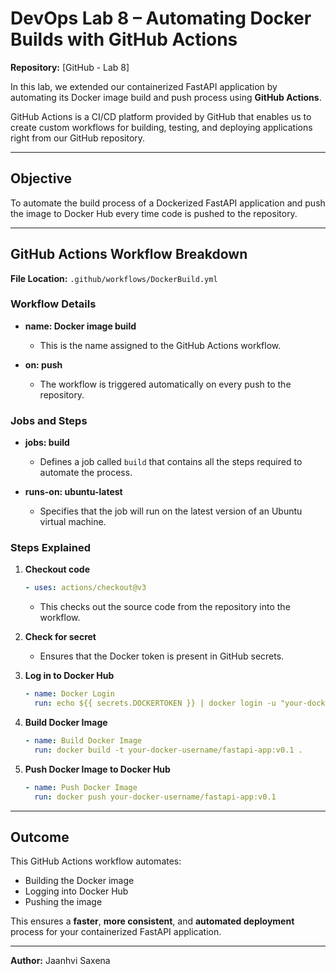 
# DevOps Lab 8 – Automating Docker Builds with GitHub Actions

**Repository:** [GitHub - Lab 8]

In this lab, we extended our containerized FastAPI application by automating its Docker image build and push process using **GitHub Actions**.

GitHub Actions is a CI/CD platform provided by GitHub that enables us to create custom workflows for building, testing, and deploying applications right from our GitHub repository.

---

## Objective

To automate the build process of a Dockerized FastAPI application and push the image to Docker Hub every time code is pushed to the repository.

---

## GitHub Actions Workflow Breakdown

**File Location:** `.github/workflows/DockerBuild.yml`

### Workflow Details

- **name: Docker image build**
  - This is the name assigned to the GitHub Actions workflow.

- **on: push**
  - The workflow is triggered automatically on every push to the repository.

### Jobs and Steps

- **jobs: build**
  - Defines a job called `build` that contains all the steps required to automate the process.

- **runs-on: ubuntu-latest**
  - Specifies that the job will run on the latest version of an Ubuntu virtual machine.

### Steps Explained

1. **Checkout code**
   ```yaml
   - uses: actions/checkout@v3
   ```
   - This checks out the source code from the repository into the workflow.

2. **Check for secret**
   - Ensures that the Docker token is present in GitHub secrets.

3. **Log in to Docker Hub**
   ```yaml
   - name: Docker Login
     run: echo ${{ secrets.DOCKERTOKEN }} | docker login -u "your-docker-username" --password-stdin
   ```

4. **Build Docker Image**
   ```yaml
   - name: Build Docker Image
     run: docker build -t your-docker-username/fastapi-app:v0.1 .
   ```

5. **Push Docker Image to Docker Hub**
   ```yaml
   - name: Push Docker Image
     run: docker push your-docker-username/fastapi-app:v0.1
   ```

---

## Outcome

This GitHub Actions workflow automates:
- Building the Docker image
- Logging into Docker Hub
- Pushing the image

This ensures a **faster**, **more consistent**, and **automated deployment** process for your containerized FastAPI application.

---
**Author:** Jaanhvi Saxena
